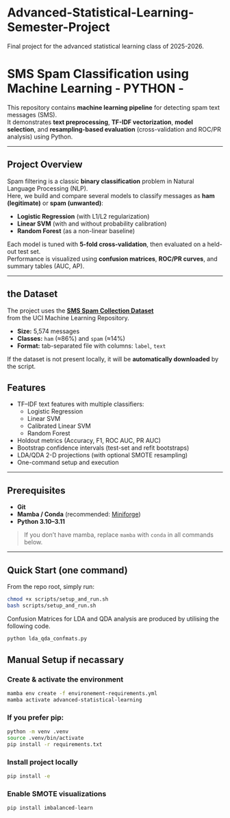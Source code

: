 # Advanced-Statistical-Learning-Semester-Project
Final project for the advanced statistical learning class of 2025-2026.

# SMS Spam Classification using Machine Learning - PYTHON -

This repository contains **machine learning pipeline** for detecting spam text messages (SMS).  
It demonstrates **text preprocessing**, **TF-IDF vectorization**, **model selection**, and **resampling-based evaluation** (cross-validation and ROC/PR analysis) using Python.

---

## Project Overview

Spam filtering is a classic **binary classification** problem in Natural Language Processing (NLP).  
Here, we build and compare several models to classify messages as **ham (legitimate)** or **spam (unwanted)**:

- **Logistic Regression** (with L1/L2 regularization)  
- **Linear SVM** (with and without probability calibration)  
- **Random Forest** (as a non-linear baseline)

Each model is tuned with **5-fold cross-validation**, then evaluated on a held-out test set.  
Performance is visualized using **confusion matrices**, **ROC/PR curves**, and summary tables (AUC, AP).

---

## the Dataset

The project uses the [**SMS Spam Collection Dataset**](https://archive.ics.uci.edu/ml/datasets/SMS+Spam+Collection)  
from the UCI Machine Learning Repository.

- **Size:** 5,574 messages  
- **Classes:** `ham` (≈86%) and `spam` (≈14%)  
- **Format:** tab-separated file with columns: `label`, `text`

If the dataset is not present locally, it will be **automatically downloaded** by the script.


## Features

- TF–IDF text features with multiple classifiers:
  - Logistic Regression  
  - Linear SVM  
  - Calibrated Linear SVM  
  - Random Forest
- Holdout metrics (Accuracy, F1, ROC AUC, PR AUC)
- Bootstrap confidence intervals (test-set and refit bootstraps)
- LDA/QDA 2-D projections (with optional SMOTE resampling)
- One-command setup and execution

---

## Prerequisites

- **Git**
- **Mamba / Conda** (recommended: [Miniforge](https://github.com/conda-forge/miniforge))
- **Python 3.10–3.11**

> If you don’t have mamba, replace `mamba` with `conda` in all commands below.

---

## Quick Start (one command)

From the repo root, simply run:

```bash
chmod +x scripts/setup_and_run.sh
bash scripts/setup_and_run.sh
```
Confusion Matrices for LDA and QDA analysis are produced by utilising the following code.
```bash
python lda_qda_confmats.py
```
## Manual Setup if necassary

### Create & activate the environment
```bash
mamba env create -f environement-requirements.yml
mamba activate advanced-statistical-learning    
```
### If you prefer pip:
```bash    
python -m venv .venv    
source .venv/bin/activate    
pip install -r requirements.txt
```
### Install project locally 
```bash
pip install -e 
```
### Enable SMOTE visualizations
```bash
pip install imbalanced-learn
```
